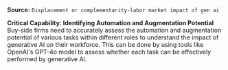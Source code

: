 **Source:** `Displacement or complementarity-labor market impact of gen ai`

**Critical Capability: Identifying Automation and Augmentation Potential**
Buy-side firms need to accurately assess the automation and augmentation potential of various tasks within different roles to understand the impact of generative AI on their workforce. This can be done by using tools like OpenAI's GPT-4o model to assess whether each task can be effectively performed by generative AI.
